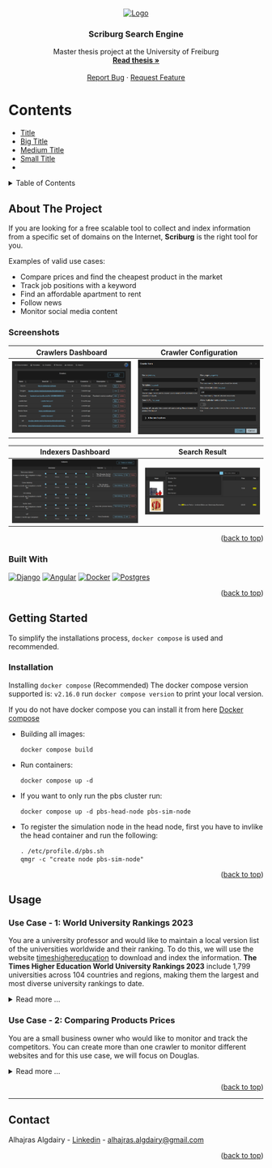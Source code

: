 <!-- Improved compatibility of back to top link: See: https://github.com/othneildrew/Best-README-Template/pull/73 -->
<a name="readme-top"></a>

<!-- PROJECT LOGO -->
<br />
<div align="center">
  <a href="https://github.com/othneildrew/Best-README-Template">
    <img src="https://github.com/Alhajras/webscraper/assets/36598060/fc2a1efe-132b-4619-a16b-6e623a0332fd" alt="Logo" width="80" height="80">
  </a>

  <h3 align="center">Scriburg Search Engine</h3>

  <p align="center">
    Master thesis project at the University of Freiburg
    <br />
    <a href="https://github.com/Alhajras/webscraper/blob/main/Report/ThesisTemplate/thesis_main.pdf"><strong>Read thesis »</strong></a>
    <br />
    <br />
<a class="mailto" href="mailto:alhajras.algdairy@gmail.com">Report Bug</a>
    ·
<a class="mailto" href="mailto:alhajras.algdairy@gmail.com">Request Feature</a>    
  </p>
</div>


# Contents

- [Title](#about-the-project)
- [Big Title](#big-title)
- [Medium Title](#medium-title) 
- [Small Title](#small-title) 
- 

<!-- TABLE OF CONTENTS -->
<details>
  <summary>Table of Contents</summary>
  <ol>
    <li>
      <a href="#about-the-project">About The Project</a>
      <ul>
        <li><a href="#built-with">Built With</a></li>
        <li><a href="###screenshots">Screenshots</a></li>
      </ul>
    </li>
    <li>
      <a href="#getting-started">Getting Started</a>
      <ul>
        <li><a href="#installation">Installation</a></li>
      </ul>
    </li>
<li>
      <a href="#usage">Usage</a>
      <ul>
        <li><a href="#uni-ranking">Uni Ranking</a></li>
        <li><a href="#compairing-prices">Comparing Prices</a></li>
      </ul>
    </li>
    <li><a href="#contact">Contact</a></li>
  </ol>
</details>



<!-- ABOUT THE PROJECT -->
## About The Project

If you are looking for a free scalable tool to collect and index information from a specific set of domains on the Internet, **Scriburg** is the right tool for you.

Examples of valid use cases:
* Compare prices and find the cheapest product in the market
* Track job positions with a keyword
* Find an affordable apartment to rent
* Follow news
* Monitor social media content

### Screenshots

| Crawlers Dashboard | Crawler Configuration |
| --------  | ------------------- |
| ![showcase scene](https://raw.githubusercontent.com/Alhajras/webscraper/main/Report/ThesisTemplate/images/demo-6.png) | ![showcase scene 3](https://raw.githubusercontent.com/Alhajras/webscraper/main/Report/ThesisTemplate/images/demo-7.png) |

| Indexers Dashboard | Search Result |
| --------  | ------------------- |
| ![showcase scene](https://raw.githubusercontent.com/Alhajras/webscraper/main/Report/ThesisTemplate/images/demo-10.png) | ![showcase scene 3](https://raw.githubusercontent.com/Alhajras/webscraper/main/Report/ThesisTemplate/images/demo-12.png) |

<p align="right">(<a href="#readme-top">back to top</a>)</p>



### Built With

[![Django][Django.com]][Django-url] [![Angular][Angular.io]][Angular-url] [![Docker][Docker.com]][Docker-url] [![Postgres][Postgres.com]][Postgres-url]

<p align="right">(<a href="#readme-top">back to top</a>)</p>



<!-- GETTING STARTED -->
## Getting Started

To simplify the installations process, `docker compose` is used and recommended. 

### Installation

Installing `docker compose` (Recommended)
The docker compose version supported is: `v2.16.0`
run `docker compose version` to print your local version. 

If you do not have docker compose you can install it from here [Docker compose](https://docs.docker.com/compose/install/)
- Building all images:
    ```
    docker compose build
    ```

- Run containers:
    ```
    docker compose up -d
    ```
- If you want to only run the pbs cluster run:
    ```
    docker compose up -d pbs-head-node pbs-sim-node
    ```
- To register the simulation node in the head node, first you have to invlike the head container and run the following: 
    ```
    . /etc/profile.d/pbs.sh
    qmgr -c "create node pbs-sim-node"
    ```

<p align="right">(<a href="#readme-top">back to top</a>)</p>

 
## Usage 

### Use Case - 1: World University Rankings 2023
You are a university professor and would like to maintain a local version list of the universities worldwide and their ranking. To do this, we will use the website [timeshighereducation](www.timeshighereducation.com) to download and index the information. **The Times Higher Education World University Rankings 2023** include 1,799 universities across 104 countries and regions, making them the largest and most diverse university rankings to date.

<details>
<summary>Read more ...</summary>

This is a screenshot on how the table we want to extract information from looks like:

![image](https://github.com/Alhajras/webscraper/assets/36598060/47decc10-d491-4ff8-b1dc-4ec156f30d18)

**Goal:** We would like to extract the following Fields: **University ranking, University name** and **University location** 

To do so, we will follow the next steps: 

------------------------

## 1 - Templates

![image](https://github.com/Alhajras/webscraper/assets/36598060/ce1b5e88-b483-4232-a020-8c8fd5bcff6c)
 
We start by creating a _Template_, which is the blueprint that maps to the fields that want to be downloaded as a document. 

### Steps:

- Go to the Templates page
-  Click on `Create a template` button
-  Give a name of the template `{your-name}-uni-ranking` and click on save.
-  Expand the template you created.
-  Now we want to create the fields we want to capture from the page: `Uni name`, `Uni location` and `Uni ranking`. 
-  Click on `Create an inspector` button and create the following inspectors:

```
Name: Uni name {yourname}
Selector: //*[contains(@class, 'ranking-institution-title')]
Type: text

Name: Uni location {yourname}
Selector: //*[contains(concat(' ', normalize-space(@class), ' '), ' location ')]	
Type: text

Name: Uni ranking {yourname}
Selector: //*[contains(@class, 'rank') and contains(@class, 'sorting_1') and contains(@class, 'sorting_2')]
Type: text
```

This is how your inspector's list should look like:

![image](https://github.com/Alhajras/webscraper/assets/36598060/7f5127fc-95a0-4d2e-ad4e-9dbc6e2e7c8e)

------------------------

## 2 -  Crawlers

After creating a _Template_, we want to create and configure a _Crawler_.

### Steps:

- Navigate to the Crawlers page
- Click on `Create a crawler` and expand `Advanced options`
- Fill the next values:
```
Name: {yourname}-uni-crawler
Template: {your-name}-uni-ranking 
Max pages: 10000
Max collected docs: 300000
Seed URL: https://www.timeshighereducation.com/world-university-rankings/2023/world-ranking
Allow multi elements crawling: Enable
Links Scope (Pagination): //*[contains(@class, 'pagination')]
Threads: 4
Max depth: 10000
```
This is how it should look like:

![image](https://github.com/Alhajras/webscraper/assets/36598060/45c8f3e0-b5a0-4860-bf73-024c56367cdf)

- Click on `Create` button

------------------------

## 3 - Runners

Runners are jobs that run the crawling process in a cluster or locally. After creating the _Crawler_, we create a _Runner_.
Now, we can run/stop the crawlers from the Runners page.

### Steps:

- Navigate to the Runners page:
- Click on `Create a Runner`
- Fill the following:

```
Name: {yourname}-uni-runner
Crawler: {yourname}-uni-crawler
Machine: localhost

```
- Click on Create

Find your runner in the list. Click on the burger menu to start crawling and click on `Start`.

![image](https://github.com/Alhajras/webscraper/assets/36598060/df26e6f5-3b3c-45de-988d-f0fb83ee76ad)

The list will keep refreshing. You don't have to keep reloading the page.
You can monitor the progress by looking at the `progress` column and `status` column.

You can see the log and statistics by clicking on: 
![image](https://github.com/Alhajras/webscraper/assets/36598060/ee956f61-817a-46f5-ab09-07e50eff5e26)


------------------------

## 4 - Indexing

After the runner is completed, we can start indexing the results.

### Steps:

- Navigate to Indexers
- Click on `create an indexer`
- Fill the following:
```
name: {yourname}-uni-indexer
Inspectors:  {yourname}-uni-crawler (Uni name {yourname})
``` 
- Click on Create.
- Find your indexer from the list and click on `Start indexing`.
- Watch the indexing going from status `New` to `Completed`
------------------------

## 5 - Searching

After crawling (Collecting data) and Indexing (Preparing them for searching), we can test if searching returns the right results.

### Steps:

- Navigate to Search
- Select your indexer
- Search for:
  - `university` (Covering a normal query case)
  -  `what is freiburg` (Covering a case where only one word should be more important than others)
  - `show me hamburg unis` (Long query)
  - `berlin` (Covering a normal query case)
  - `Humboldt Berlin` (Covering a normal query case)
  - `Electronic` (Covering a normal query case)
  - `college` (Covering a normal query case)
- Testing the suggestions list:
  - Enter `Universi`, Should correctly suggest `university`
  - Enter `univsrity`, Misspelling should be forgiven, and the result should be `university`
  - Enter  `university oxford`, should show results including `university of oxford` 
</details>

### Use Case - 2: Comparing Products Prices
You are a small business owner who would like to monitor and track the competitors. You can create more than one crawler to monitor different websites and for this use case, we will focus on Douglas.

<details>
<summary>Read more ...</summary>

This is a screenshot on how the products we want to extract information from looks like:

![image](https://github.com/Alhajras/webscraper/assets/36598060/489d206a-e444-40dc-a007-280fd938c03d)

**Goal:** We would like to extract the following Fields: **Brand, Image, name** and **Price** 

To do so, we will follow the next steps: 

------------------------

## 1 - Templates

![image](https://github.com/Alhajras/webscraper/assets/36598060/ce1b5e88-b483-4232-a020-8c8fd5bcff6c)
 
We start by creating a _Template_, which is the blueprint that maps to the fields that want to be downloaded as a document. 

### Steps:

- Go to the Templates page
-  Click on `Create a template` button
-  Give a name of the template `{your-name}-douglas` and click on save.
-  Expand the template you created.
-  Now we want to create the fields we want to capture from the page: `Product brand`, `Product image`, `Product name` and `Product price`. 
-  Click on `Create an inspector` button and create the following inspectors:

```
Name: product-name-{yourname}
Selector: //*[contains(@class, 'text')][contains(@class, 'name')]
Type: text

Name: product-brand-{yourname}
Selector: //*[contains(@class, 'top-brand')]	
Type: text

Name: product-image-{yourname}
Selector: //a[contains(@class, 'product-tile__main-link')]/div[1]/div/img
Type: image

Name: product-price-{yourname}
Selector: //div[contains(concat(' ', normalize-space(@class), ' '), ' price-row ')]
Type: text
```

This is how your inspector's list should look like with different names:

![image](https://github.com/Alhajras/webscraper/assets/36598060/1be60cba-5e65-40e5-a363-8cadc3a6d512)

------------------------

## 2 -  Crawlers

After creating a _Template_, we want to create and configure a _Crawler_.

### Steps:

- Navigate to the Crawlers page
- Click on `Create a crawler` and expand `Advanced options`
- Fill the next values:
```
Name: {yourname}-douglas
Template: {your-name}-douglas 
Max pages: 20000
Max collected docs: 200000
Seed URL: https://www.douglas.de/de/c/parfum/damenduefte/duftsets/010111
Allow multi elements crawling: Enable
Links Scope (Pagination): This is a list field, meaning after each entry press enter button
- //*[contains(@class, 'pagination')] 
- //*[contains(@class, 'left-content-slot')]  
- //*[contains(@class, 'navigation-main__container')] 
- //*[contains(@class, 'header')]
Threads: 4
Max depth: 100
```
This is how it should look like:

![image](https://github.com/Alhajras/webscraper/assets/36598060/1c6aeaf6-704b-4dc2-8999-31ac8b4ab718)

- Click on `Create` button

------------------------

## 3 - Runners

Runners are jobs that run the crawling process in a cluster or locally. After creating the _Crawler_, we create a _Runner_.
Now, we can run/stop the crawlers from the Runners page.

### Steps:

- Navigate to the Runners page:
- Click on `Create a Runner`
- Fill the following:

```
Name: {yourname}-douglas
Crawler: {yourname}-douglas
Machine: localhost

```
- Click on Create

Find your runner in the list. Click on the burger menu to start crawling and click on `Start`.

![image](https://github.com/Alhajras/webscraper/assets/36598060/df26e6f5-3b3c-45de-988d-f0fb83ee76ad)

The list will keep refreshing. You don't have to keep reloading the page.
You can monitor the progress by looking at the `progress` column and `status` column.

You can see the log and statistics by clicking on: 
![image](https://github.com/Alhajras/webscraper/assets/36598060/ee956f61-817a-46f5-ab09-07e50eff5e26)


------------------------

## 4 - Indexing

After the runner is completed, we can start indexing the results.

### Steps:

- Navigate to Indexers
- Click on `create an indexer`
- Fill the following:
```
name: {yourname}-douglas
Inspectors:  product-name-{yourname} ({your-name}-douglas)
``` 
- Click on Create.
- Find your indexer from the list and click on `Start indexing`.
- Watch the indexing going from status `New` to `Completed`
------------------------

## 5 - Searching

After crawling (Collecting data) and Indexing (Preparing them for searching), we can test if searching returns the right results.

### Steps:

- Navigate to Search
- Select your indexer
- Search for:
  - `set` (Covering short query)
  -  `water` (Covering short query)
  - `Micellar Water` (Covering exact product name)
  - `black` (Covering normal query)
  - `black in` (Covering a case were the tokens are in the wrong order)
  - `set spring dadadadadad` (Covering a random word)
- Testing the suggestions list:
  - Enter `Universi`, Should correctly suggest `university`
  - Enter `univsrity`, Misspelling should be forgiven, and the result should be `university`
  - Enter  `university oxford`, should show results including `university of oxford` 
</details>

<p align="right">(<a href="#readme-top">back to top</a>)</p>

------------------------

<!-- CONTACT -->
## Contact

Alhajras Algdairy - [Linkedin](https://www.linkedin.com/in/alhajras-algdairy/) - alhajras.algdairy@gmail.com

<p align="right">(<a href="#readme-top">back to top</a>)</p>

<!-- MARKDOWN LINKS & IMAGES -->
<!-- https://www.markdownguide.org/basic-syntax/#reference-style-links -->
[contributors-shield]: https://img.shields.io/github/contributors/othneildrew/Best-README-Template.svg?style=for-the-badge
[contributors-url]: https://github.com/Alhajras/webscraper/graphs/contributors
[forks-shield]: https://img.shields.io/github/forks/othneildrew/Best-README-Template.svg?style=for-the-badge
[forks-url]: https://github.com/Alhajras/webscraper/network/members
[stars-shield]: https://img.shields.io/github/stars/othneildrew/Best-README-Template.svg?style=for-the-badge
[stars-url]: https://github.com/Alhajras/webscraper/stargazers
[issues-shield]: https://img.shields.io/github/issues/othneildrew/Best-README-Template.svg?style=for-the-badge
[issues-url]: https://github.com/Alhajras/webscraper/issues
[license-shield]: https://img.shields.io/github/license/othneildrew/Best-README-Template.svg?style=for-the-badge
[license-url]: https://github.com/Alhajras/webscraper/LICENSE.txt
[linkedin-shield]: https://img.shields.io/badge/-LinkedIn-black.svg?style=for-the-badge&logo=linkedin&colorB=555
[linkedin-url]: https://linkedin.com/in/othneildrew
[product-screenshot]: images/screenshot.png
[Next.js]: https://img.shields.io/badge/next.js-000000?style=for-the-badge&logo=nextdotjs&logoColor=white
[Next-url]: https://nextjs.org/
[React.js]: https://img.shields.io/badge/React-20232A?style=for-the-badge&logo=react&logoColor=61DAFB
[React-url]: https://reactjs.org/
[Vue.js]: https://img.shields.io/badge/Vue.js-35495E?style=for-the-badge&logo=vuedotjs&logoColor=4FC08D
[Vue-url]: https://vuejs.org/
[Angular.io]: https://img.shields.io/badge/Angular-DD0031?style=for-the-badge&logo=angular&logoColor=white
[Angular-url]: https://angular.io/
[Svelte.dev]: https://img.shields.io/badge/Svelte-4A4A55?style=for-the-badge&logo=svelte&logoColor=FF3E00
[Svelte-url]: https://svelte.dev/
[Laravel.com]: https://img.shields.io/badge/Laravel-FF2D20?style=for-the-badge&logo=laravel&logoColor=white
[Laravel-url]: https://laravel.com
[Bootstrap.com]: https://img.shields.io/badge/Bootstrap-563D7C?style=for-the-badge&logo=bootstrap&logoColor=white
[Bootstrap-url]: https://getbootstrap.com
[JQuery.com]: https://img.shields.io/badge/jQuery-0769AD?style=for-the-badge&logo=jquery&logoColor=white
[JQuery-url]: https://jquery.com 
[Django.com]: https://img.shields.io/badge/django-%23092E20.svg?style=for-the-badge&logo=django&logoColor=white
[Django-url]: http://www.djangoproject.com 
[Docker.com]: https://img.shields.io/badge/docker-%230db7ed.svg?style=for-the-badge&logo=docker&logoColor=white
[Docker-url]: https://www.docker.com
[Postgres.com]: https://img.shields.io/badge/postgres-%23316192.svg?style=for-the-badge&logo=postgresql&logoColor=white
[Postgres-url]: https://www.postgresql.org/
